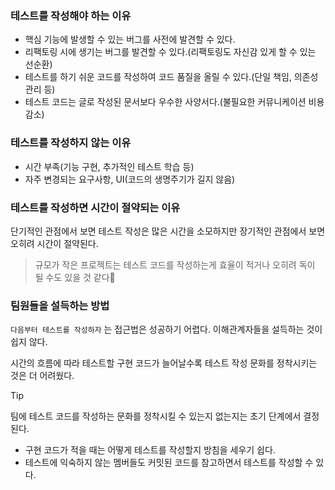### 테스트를 작성해야 하는 이유

- 핵심 기능에 발생할 수 있는 버그를 사전에 발견할 수 있다.
- 리팩토링 시에 생기는 버그를 발견할 수 있다.(리팩토링도 자신감 있게 할 수 있는 선순환)
- 테스트를 하기 쉬운 코드를 작성하여 코드 품질을 올릴 수 있다.(단일 책임, 의존성 관리 등)
- 테스트 코드는 글로 작성된 문서보다 우수한 사양서다.(불필요한 커뮤니케이션 비용 감소)

### 테스트를 작성하지 않는 이유

- 시간 부족(기능 구현, 추가적인 테스트 학습 등)
- 자주 변경되는 요구사항, UI(코드의 생명주기가 길지 않음)

### 테스트를 작성하면 시간이 절약되는 이유

단기적인 관점에서 보면 테스트 작성은 많은 시간을 소모하지만 장기적인 관점에서 보면 오히려 시간이 절약된다.

> 규모가 작은 프로젝트는 테스트 코드를 작성하는게 효율이 적거나 오히려 독이 될 수도 있을 것 같다🤔

### 팀원들을 설득하는 방법

`다음부터 테스트를 작성하자` 는 접근법은 성공하기 어렵다. 이해관계자들을 설득하는 것이 쉽지 않다.

시간의 흐름에 따라 테스트할 구현 코드가 늘어날수록 테스트 작성 문화를 정착시키는 것은 더 어려웠다.

> [!TIP]
> 팀에 테스트 코드를 작성하는 문화를 정착시킬 수 있는지 없는지는 초기 단계에서 결정된다.
>
> - 구현 코드가 적을 때는 어떻게 테스트를 작성할지 방침을 세우기 쉽다.
> - 테스트에 익숙하지 않는 멤버들도 커밋된 코드를 참고하면서 테스트를 작성할 수 있다.
